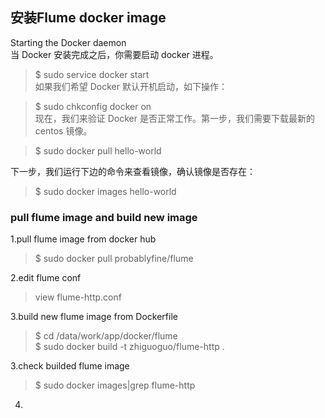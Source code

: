 ## 安装Flume docker image

Starting the Docker daemon  
当 Docker 安装完成之后，你需要启动 docker 进程。  

  > $ sudo service docker start  
如果我们希望 Docker 默认开机启动，如下操作：  

  > $ sudo chkconfig docker on  
现在，我们来验证 Docker 是否正常工作。第一步，我们需要下载最新的 centos 镜像。  

  > $ sudo docker pull hello-world  

下一步，我们运行下边的命令来查看镜像，确认镜像是否存在：  

  > $ sudo docker images hello-world  

### pull flume image and build new image   
1.pull flume image from docker hub  
  > $ sudo docker pull probablyfine/flume  

2.edit flume conf   
  > view flume-http.conf  
  

3.build new flume image from Dockerfile  
  > $ cd /data/work/app/docker/flume  
  > $ sudo docker build -t zhiguoguo/flume-http .  

3.check builded flume image   
  > $ sudo docker images|grep flume-http  

4.
